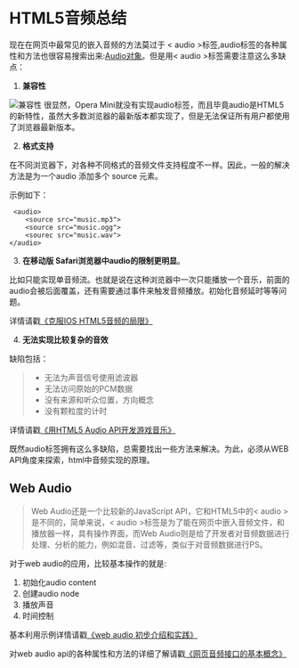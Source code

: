 # HTML5音频总结

现在在网页中最常见的嵌入音频的方法莫过于 < audio >标签,audio标签的各种属性和方法也很容易搜索出来:[Audio对象](http://www.w3school.com.cn/jsref/dom_obj_audio.asp)。但是用< audio >标签需要注意这么多缺点：

1. **兼容性**

![兼容性](https://wx4.sinaimg.cn/mw690/006P0MECgy1fm3r09es50j31880bw3yy.jpg)
很显然，Opera Mini就没有实现audio标签，而且毕竟audio是HTML5的新特性，虽然大多数浏览器的最新版本都实现了，但是无法保证所有用户都使用了浏览器最新版本。

2. **格式支持**

在不同浏览器下，对各种不同格式的音频文件支持程度不一样。因此，一般的解决方法是为一个audio 添加多个 source 元素。

示例如下：

     <audio> 
        <source src="music.mp3">
        <source src="music.ogg">
        <sourec src="music.wav">
    </audio>

3. **在移动版 Safari浏览器中audio的限制更明显**。

比如只能实现单音频流。也就是说在这种浏览器中一次只能播放一个音乐，前面的audio会被后面覆盖，还有需要通过事件来触发音频播放。初始化音频延时等等问题。

详情请戳[《克服IOS HTML5音频的局限》](https://www.ibm.com/developerworks/cn/web/wa-ioshtml5/index.html)

4. **无法实现比较复杂的音效**

缺陷包括：


>  - 无法为声音信号使用滤波器
> - 无法访问原始的PCM数据
>  - 没有来源和听众位置，方向概念
>  - 没有颗粒度的计时

详情请戳[《用HTML5 Audio API开发游戏音乐》](http://www.uml.org.cn/html/201206271.asp)


既然audio标签拥有这么多缺陷，总需要找出一些方法来解决。为此，必须从WEB API角度来探索，html中音频实现的原理。

## Web Audio

> Web Audio还是一个比较新的JavaScript API，它和HTML5中的< audio >是不同的，简单来说，< audio >标签是为了能在网页中嵌入音频文件，和播放器一样，具有操作界面，而Web Audio则是给了开发者对音频数据进行处理、分析的能力，例如混音、过滤等，类似于对音频数据进行PS。

对于web audio的应用，比较基本操作的就是:
1. 初始化audio content
2. 创建audio node
3. 播放声音
4. 时间控制

基本利用示例详情请戳[《web audio 初步介绍和实践》](http://www.cnblogs.com/ericHTML5/p/4039530.html)

对web audio api的各种属性和方法的详细了解请戳[《网页音频接口的基本概念》](https://developer.mozilla.org/zh-CN/docs/Web/API/Web_Audio_API/Basic_concepts_behind_Web_Audio_API)




    

